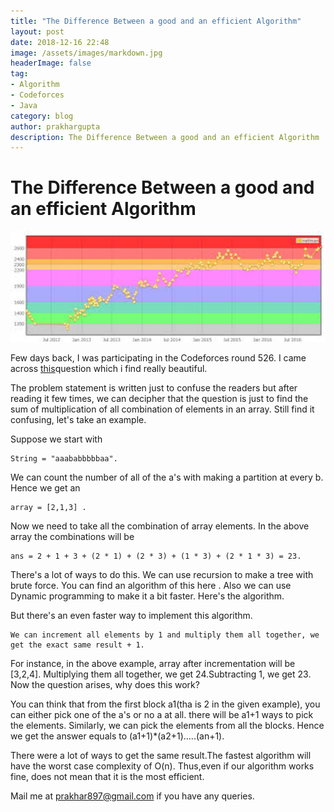 ```yaml
---
title: "The Difference Between a good and an efficient Algorithm"
layout: post
date: 2018-12-16 22:48
image: /assets/images/markdown.jpg
headerImage: false
tag:
- Algorithm
- Codeforces
- Java
category: blog
author: prakhargupta
description: The Difference Between a good and an efficient Algorithm
---
```


# The Difference Between a good and an efficient Algorithm

![](/assets/images/Good_Vs_Efficient_Algorithm1.jpg)

Few days back, I was participating in the Codeforces round 526. I came across [this](https://codeforces.com/contest/1084/problem/C)question which i find really beautiful.

The problem statement is written just to confuse the readers but after reading it few times, we can decipher that the question is just to find the sum of multiplication of all combination of elements in an array. Still find it confusing, let's take an example.

Suppose we start with

    String = "aaababbbbbaa".

We can count the number of all of the a's with making a partition at every b. Hence we get an

    array = [2,1,3] .

Now we need to take all the combination of array elements. In the above array the combinations will be

    ans = 2 + 1 + 3 + (2 * 1) + (2 * 3) + (1 * 3) + (2 * 1 * 3) = 23.

There's a lot of ways to do this. We can use recursion to make a tree with brute force. You can find an algorithm of this here . Also we can use Dynamic programming to make it a bit faster. Here's the algorithm.

But there's an even faster way to implement this algorithm.

    We can increment all elements by 1 and multiply them all together, we get the exact same result + 1.

For instance, in the above example, array after incrementation will be [3,2,4]. Multiplying them all together, we get 24.Subtracting 1, we get 23. Now the question arises, why does this work?

You can think that from the first block a1(tha is 2 in the given example), you can either pick one of the a's or no a at all. there will be a1+1 ways to pick the elements. Similarly, we can pick the elements from all the blocks. Hence we get the answer equals to (a1+1)*(a2+1).....(an+1).

There were a lot of ways to get the same result.The fastest algorithm will have the worst case complexity of O(n). Thus,even if our algorithm works fine, does not mean that it is the most efficient.

Mail me at prakhar897@gmail.com if you have any queries.